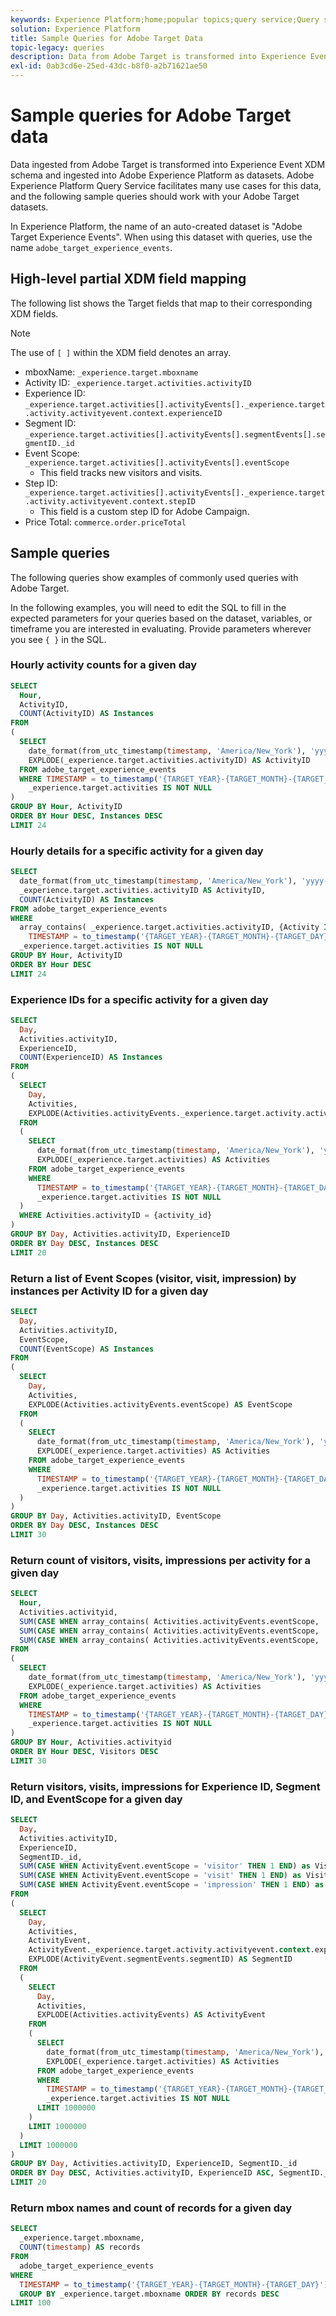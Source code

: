 ```yaml
---
keywords: Experience Platform;home;popular topics;query service;Query service;sample queries;sample query;adobe target;
solution: Experience Platform
title: Sample Queries for Adobe Target Data
topic-legacy: queries
description: Data from Adobe Target is transformed into Experience Event XDM schema and ingested into Experience Platform as datasets for you. This document contains sample queries for using Query Service with your Adobe Target datasets.
exl-id: 0ab3cd6e-25ed-43dc-b8f0-a2b71621ae50
---
```

# Sample queries for Adobe Target data

Data ingested from Adobe Target is transformed into Experience Event XDM schema and ingested into Adobe Experience Platform as datasets. Adobe Experience Platform Query Service facilitates many use cases for this data, and the following sample queries should work with your Adobe Target datasets.

In Experience Platform, the name of an auto-created dataset is "Adobe Target Experience Events". When using this dataset with queries, use the name `adobe_target_experience_events`.

## High-level partial XDM field mapping

The following list shows the Target fields that map to their corresponding XDM fields.

>[!NOTE]
>
> The use of `[ ]` within the XDM field denotes an array.

- mboxName: `_experience.target.mboxname`
- Activity ID: `_experience.target.activities.activityID`
- Experience ID: `_experience.target.activities[].activityEvents[]._experience.target.activity.activityevent.context.experienceID`
- Segment ID: `_experience.target.activities[].activityEvents[].segmentEvents[].segmentID._id`
- Event Scope: `_experience.target.activities[].activityEvents[].eventScope` 
    - This field tracks new visitors and visits.
- Step ID: `_experience.target.activities[].activityEvents[]._experience.target.activity.activityevent.context.stepID` 
    - This field is a custom step ID for Adobe Campaign.
- Price Total: `commerce.order.priceTotal`

## Sample queries

The following queries show examples of commonly used queries with Adobe Target.

In the following examples, you will need to edit the SQL to fill in the expected parameters for your queries based on the dataset, variables, or timeframe you are interested in evaluating. Provide parameters wherever you see `{ }` in the SQL.

### Hourly activity counts for a given day

```sql
SELECT
  Hour,
  ActivityID,
  COUNT(ActivityID) AS Instances
FROM
(
  SELECT
    date_format(from_utc_timestamp(timestamp, 'America/New_York'), 'yyyy-MM-dd HH') AS Hour,
    EXPLODE(_experience.target.activities.activityID) AS ActivityID
  FROM adobe_target_experience_events
  WHERE TIMESTAMP = to_timestamp('{TARGET_YEAR}-{TARGET_MONTH}-{TARGET_DAY}') AND 
    _experience.target.activities IS NOT NULL
)
GROUP BY Hour, ActivityID
ORDER BY Hour DESC, Instances DESC
LIMIT 24
```

### Hourly details for a specific activity for a given day

```sql
SELECT
  date_format(from_utc_timestamp(timestamp, 'America/New_York'), 'yyyy-MM-dd HH') AS Hour,
  _experience.target.activities.activityID AS ActivityID,
  COUNT(ActivityID) AS Instances
FROM adobe_target_experience_events
WHERE
  array_contains( _experience.target.activities.activityID, {Activity ID} ) AND 
    TIMESTAMP = to_timestamp('{TARGET_YEAR}-{TARGET_MONTH}-{TARGET_DAY}') AND 
  _experience.target.activities IS NOT NULL
GROUP BY Hour, ActivityID
ORDER BY Hour DESC
LIMIT 24
```

### Experience IDs for a specific activity for a given day

```sql
SELECT
  Day,
  Activities.activityID,
  ExperienceID,
  COUNT(ExperienceID) AS Instances
FROM
(
  SELECT
    Day,
    Activities,
    EXPLODE(Activities.activityEvents._experience.target.activity.activityevent.context.experienceID) AS ExperienceID
  FROM
  (
    SELECT
      date_format(from_utc_timestamp(timestamp, 'America/New_York'), 'yyyy-MM-dd') AS Day,
      EXPLODE(_experience.target.activities) AS Activities
    FROM adobe_target_experience_events
    WHERE 
      TIMESTAMP = to_timestamp('{TARGET_YEAR}-{TARGET_MONTH}-{TARGET_DAY}') AND 
      _experience.target.activities IS NOT NULL
  )
  WHERE Activities.activityID = {activity_id}
)
GROUP BY Day, Activities.activityID, ExperienceID
ORDER BY Day DESC, Instances DESC
LIMIT 20
```

### Return a list of Event Scopes (visitor, visit, impression) by instances per Activity ID for a given day

```sql
SELECT
  Day,
  Activities.activityID,
  EventScope,
  COUNT(EventScope) AS Instances
FROM
(
  SELECT
    Day,
    Activities,
    EXPLODE(Activities.activityEvents.eventScope) AS EventScope
  FROM
  (
    SELECT
      date_format(from_utc_timestamp(timestamp, 'America/New_York'), 'yyyy-MM-dd') AS Day,
      EXPLODE(_experience.target.activities) AS Activities
    FROM adobe_target_experience_events
    WHERE 
      TIMESTAMP = to_timestamp('{TARGET_YEAR}-{TARGET_MONTH}-{TARGET_DAY}') AND 
      _experience.target.activities IS NOT NULL
  )
)
GROUP BY Day, Activities.activityID, EventScope
ORDER BY Day DESC, Instances DESC
LIMIT 30
```

### Return count of visitors, visits, impressions per activity for a given day

```sql
SELECT
  Hour,
  Activities.activityid,
  SUM(CASE WHEN array_contains( Activities.activityEvents.eventScope, 'visitor' ) THEN 1 END) as Visitors,
  SUM(CASE WHEN array_contains( Activities.activityEvents.eventScope, 'visit' ) THEN 1 END) as Visits,
  SUM(CASE WHEN array_contains( Activities.activityEvents.eventScope, 'impression' ) THEN 1 END) as Impressions
FROM
(
  SELECT
    date_format(from_utc_timestamp(timestamp, 'America/New_York'), 'yyyy-MM-dd HH') AS Hour,
    EXPLODE(_experience.target.activities) AS Activities
  FROM adobe_target_experience_events
  WHERE
    TIMESTAMP = to_timestamp('{TARGET_YEAR}-{TARGET_MONTH}-{TARGET_DAY}') AND 
    _experience.target.activities IS NOT NULL
)
GROUP BY Hour, Activities.activityid
ORDER BY Hour DESC, Visitors DESC
LIMIT 30
```

### Return visitors, visits, impressions for Experience ID, Segment ID, and EventScope for a given day

```sql
SELECT
  Day,
  Activities.activityID,
  ExperienceID,
  SegmentID._id,
  SUM(CASE WHEN ActivityEvent.eventScope = 'visitor' THEN 1 END) as Visitors,
  SUM(CASE WHEN ActivityEvent.eventScope = 'visit' THEN 1 END) as Visits,
  SUM(CASE WHEN ActivityEvent.eventScope = 'impression' THEN 1 END) as Impressions
FROM
(
  SELECT
    Day,
    Activities,
    ActivityEvent,
    ActivityEvent._experience.target.activity.activityevent.context.experienceID AS ExperienceID,
    EXPLODE(ActivityEvent.segmentEvents.segmentID) AS SegmentID
  FROM
  (
    SELECT
      Day,
      Activities,
      EXPLODE(Activities.activityEvents) AS ActivityEvent
    FROM
    (
      SELECT
        date_format(from_utc_timestamp(timestamp, 'America/New_York'), 'yyyy-MM-dd') AS Day,
        EXPLODE(_experience.target.activities) AS Activities
      FROM adobe_target_experience_events
      WHERE 
        TIMESTAMP = to_timestamp('{TARGET_YEAR}-{TARGET_MONTH}-{TARGET_DAY}') AND 
        _experience.target.activities IS NOT NULL
      LIMIT 1000000
    )
    LIMIT 1000000
  )
  LIMIT 1000000
)
GROUP BY Day, Activities.activityID, ExperienceID, SegmentID._id
ORDER BY Day DESC, Activities.activityID, ExperienceID ASC, SegmentID._id ASC, Visitors DESC
LIMIT 20
```

### Return mbox names and count of records for a given day

```sql
SELECT
  _experience.target.mboxname,
  COUNT(timestamp) AS records
FROM
  adobe_target_experience_events
WHERE
  TIMESTAMP = to_timestamp('{TARGET_YEAR}-{TARGET_MONTH}-{TARGET_DAY}')
  GROUP BY _experience.target.mboxname ORDER BY records DESC
LIMIT 100
```
